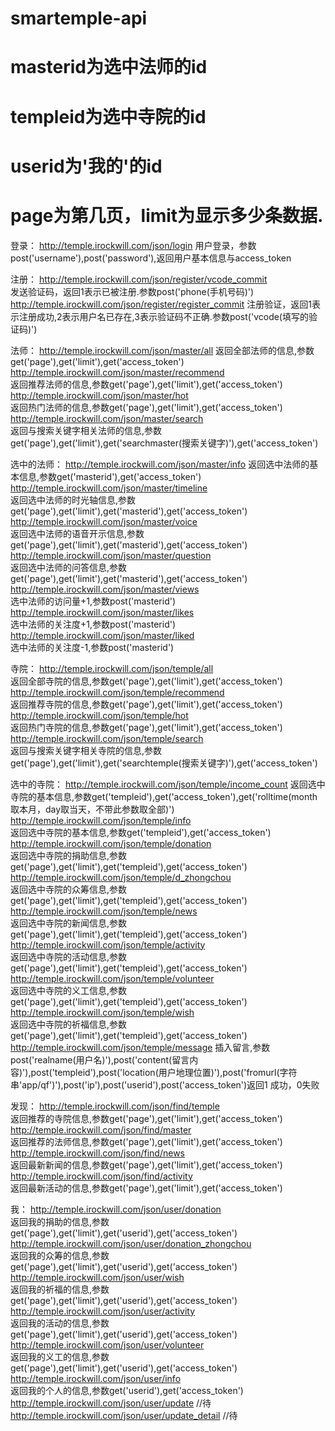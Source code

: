 # smartemple-api
# masterid为选中法师的id
# templeid为选中寺院的id
# userid为'我的'的id
# page为第几页，limit为显示多少条数据.


登录：
http://temple.irockwill.com/json/login
用户登录，参数post('username'),post('password'),返回用户基本信息与access_token

注册：
http://temple.irockwill.com/json/register/vcode_commit         
发送验证码，返回1表示已被注册.参数post('phone(手机号码)')
http://temple.irockwill.com/json/register/register_commit      注册验证，返回1表示注册成功,2表示用户名已存在,3表示验证码不正确.参数post('vcode(填写的验证码)')


法师：
http://temple.irockwill.com/json/master/all
返回全部法师的信息,参数get('page'),get('limit'),get('access_token')
http://temple.irockwill.com/json/master/recommend                
返回推荐法师的信息,参数get('page'),get('limit'),get('access_token')
http://temple.irockwill.com/json/master/hot                       
返回热门法师的信息,参数get('page'),get('limit'),get('access_token') 
http://temple.irockwill.com/json/master/search                    
返回与搜索关键字相关法师的信息,参数get('page'),get('limit'),get('searchmaster(搜索关键字)'),get('access_token') 

选中的法师：
http://temple.irockwill.com/json/master/info
返回选中法师的基本信息,参数get('masterid'),get('access_token')
http://temple.irockwill.com/json/master/timeline              
返回选中法师的时光轴信息,参数get('page'),get('limit'),get('masterid'),get('access_token')
http://temple.irockwill.com/json/master/voice               
返回选中法师的语音开示信息,参数get('page'),get('limit'),get('masterid'),get('access_token')
http://temple.irockwill.com/json/master/question             
返回选中法师的问答信息,参数get('page'),get('limit'),get('masterid'),get('access_token')
http://temple.irockwill.com/json/master/views          
选中法师的访问量+1,参数post('masterid')
http://temple.irockwill.com/json/master/likes                 
选中法师的关注度+1,参数post('masterid')
http://temple.irockwill.com/json/master/liked                 
选中法师的关注度-1,参数post('masterid')


寺院：
http://temple.irockwill.com/json/temple/all                      
返回全部寺院的信息,参数get('page'),get('limit'),get('access_token')
http://temple.irockwill.com/json/temple/recommend                  
返回推荐寺院的信息,参数get('page'),get('limit'),get('access_token')
http://temple.irockwill.com/json/temple/hot                     
返回热门寺院的信息,参数get('page'),get('limit'),get('access_token')
http://temple.irockwill.com/json/temple/search                
返回与搜索关键字相关寺院的信息,参数get('page'),get('limit'),get('searchtemple(搜索关键字)'),get('access_token')

选中的寺院：
http://temple.irockwill.com/json/temple/income_count
返回选中寺院的基本信息,参数get('templeid'),get('access_token'),get('rolltime(month取本月，day取当天，不带此参数取全部)')
http://temple.irockwill.com/json/temple/info             
返回选中寺院的基本信息,参数get('templeid'),get('access_token')
http://temple.irockwill.com/json/temple/donation             
返回选中寺院的捐助信息,参数get('page'),get('limit'),get('templeid'),get('access_token')
http://temple.irockwill.com/json/temple/d_zhongchou           
返回选中寺院的众筹信息,参数get('page'),get('limit'),get('templeid'),get('access_token')
http://temple.irockwill.com/json/temple/news                 
返回选中寺院的新闻信息,参数get('page'),get('limit'),get('templeid'),get('access_token')
http://temple.irockwill.com/json/temple/activity              
返回选中寺院的活动信息,参数get('page'),get('limit'),get('templeid'),get('access_token')
http://temple.irockwill.com/json/temple/volunteer              
返回选中寺院的义工信息,参数get('page'),get('limit'),get('templeid'),get('access_token')
http://temple.irockwill.com/json/temple/wish                
返回选中寺院的祈福信息,参数get('page'),get('limit'),get('templeid'),get('access_token')
http://temple.irockwill.com/json/temple/message
插入留言,参数post('realname(用户名)'),post('content(留言内容)'),post('templeid'),post('location(用户地理位置)'),post('fromurl(字符串'app/qf')'),post('ip'),post('userid'),post('access_token')返回1 成功，0失败


发现：
http://temple.irockwill.com/json/find/temple                      
返回推荐的寺院信息,参数get('page'),get('limit'),get('access_token')
http://temple.irockwill.com/json/find/master                     
返回推荐的法师信息,参数get('page'),get('limit'),get('access_token')
http://temple.irockwill.com/json/find/news                     
返回最新新闻的信息,参数get('page'),get('limit'),get('access_token')
http://temple.irockwill.com/json/find/activity                  
返回最新活动的信息,参数get('page'),get('limit'),get('access_token')


我：
http://temple.irockwill.com/json/user/donation                 
返回我的捐助的信息,参数get('page'),get('limit'),get('userid'),get('access_token')
http://temple.irockwill.com/json/user/donation_zhongchou      
返回我的众筹的信息,参数get('page'),get('limit'),get('userid'),get('access_token')
http://temple.irockwill.com/json/user/wish                    
返回我的祈福的信息,参数get('page'),get('limit'),get('userid'),get('access_token')
http://temple.irockwill.com/json/user/activity                
返回我的活动的信息,参数get('page'),get('limit'),get('userid'),get('access_token')
http://temple.irockwill.com/json/user/volunteer               
返回我的义工的信息,参数get('page'),get('limit'),get('userid'),get('access_token')
http://temple.irockwill.com/json/user/info              
返回我的个人的信息,参数get('userid'),get('access_token')
http://temple.irockwill.com/json/user/update            //待
http://temple.irockwill.com/json/user/update_detail     //待

